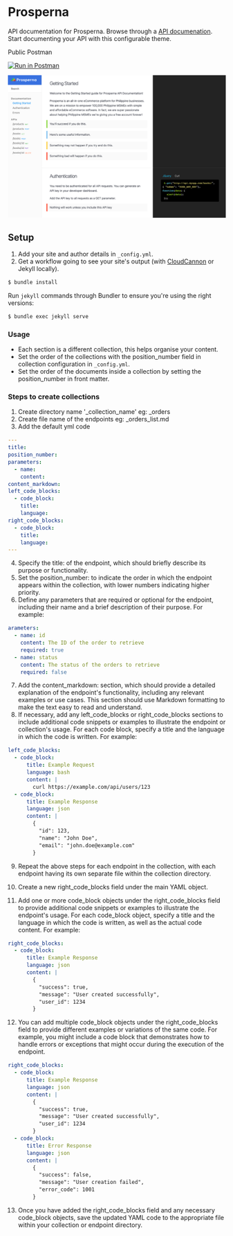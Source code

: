 # Prosperna

API documentation for Prosperna. Browse through a [API documenation](https://docs.prosperna.com/).
Start documenting your API with this configurable theme.

Public Postman

[![Run in Postman](https://run.pstmn.io/button.svg)](https://god.gw.postman.com/run-collection/22726848-d4428d72-2968-4fef-8ccb-4ce88e7177c9?action=collection%2Ffork&collection-url=entityId%3D22726848-d4428d72-2968-4fef-8ccb-4ce88e7177c9%26entityType%3Dcollection%26workspaceId%3Df139785f-cdb6-4a6d-b3c1-77d3e522e4a2)

![screenshot](images/_screenshot.png)

## Setup

1. Add your site and author details in `_config.yml`.
2. Get a workflow going to see your site's output (with [CloudCannon](https://app.cloudcannon.com/) or Jekyll locally).

```bash
$ bundle install
```

Run `jekyll` commands through Bundler to ensure you're using the right versions:

```bash
$ bundle exec jekyll serve
```

### Usage

- Each section is a different collection, this helps organise your content.
- Set the order of the collections with the position_number field in collection configuration in `_config.yml`.
- Set the order of the documents inside a collection by setting the position_number in front matter.

### Steps to create collections

1. Create directory name '\_collection_name' eg: \_orders
2. Create file name of the endpoints eg: \_orders_list.md
3. Add the default yml code

```yml
---
title:
position_number:
parameters:
  - name:
    content:
content_markdown:
left_code_blocks:
  - code_block:
    title:
    language:
right_code_blocks:
  - code_block:
    title:
    language:
---
```

4. Specify the title: of the endpoint, which should briefly describe its purpose or functionality.
5. Set the position_number: to indicate the order in which the endpoint appears within the collection, with lower numbers indicating higher priority.
6. Define any parameters that are required or optional for the endpoint, including their name and a brief description of their purpose. For example:

```yml
arameters:
  - name: id
    content: The ID of the order to retrieve
    required: true
  - name: status
    content: The status of the orders to retrieve
    required: false
```

7. Add the content_markdown: section, which should provide a detailed explanation of the endpoint's functionality, including any relevant examples or use cases. This section should use Markdown formatting to make the text easy to read and understand.
8. If necessary, add any left_code_blocks or right_code_blocks sections to include additional code snippets or examples to illustrate the endpoint or collection's usage. For each code block, specify a title and the language in which the code is written. For example:

```yml
left_code_blocks:
  - code_block:
      title: Example Request
      language: bash
      content: |
        curl https://example.com/api/users/123
  - code_block:
      title: Example Response
      language: json
      content: |
        {
          "id": 123,
          "name": "John Doe",
          "email": "john.doe@example.com"
        }
```

9. Repeat the above steps for each endpoint in the collection, with each endpoint having its own separate file within the collection directory.

10. Create a new right_code_blocks field under the main YAML object.
11. Add one or more code_block objects under the right_code_blocks field to provide additional code snippets or examples to illustrate the endpoint's usage. For each code_block object, specify a title and the language in which the code is written, as well as the actual code content. For example:

```yml
right_code_blocks:
  - code_block:
      title: Example Response
      language: json
      content: |
        {
          "success": true,
          "message": "User created successfully",
          "user_id": 1234
        }
```

12. You can add multiple code_block objects under the right_code_blocks field to provide different examples or variations of the same code. For example, you might include a code block that demonstrates how to handle errors or exceptions that might occur during the execution of the endpoint.

```yml
right_code_blocks:
  - code_block:
      title: Example Response
      language: json
      content: |
        {
          "success": true,
          "message": "User created successfully",
          "user_id": 1234
        }
  - code_block:
      title: Error Response
      language: json
      content: |
        {
          "success": false,
          "message": "User creation failed",
          "error_code": 1001
        }
```

13. Once you have added the right_code_blocks field and any necessary code_block objects, save the updated YAML code to the appropriate file within your collection or endpoint directory.
